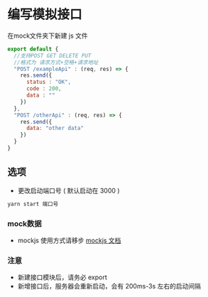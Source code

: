 # 编写模拟接口

在mock文件夹下新建 js 文件

```js
export default {
  //支持POST GET DELETE PUT
  //格式为 请求方式+空格+请求地址
  "POST /exampleApi" : (req, res) => {
    res.send({
      status : "OK",
      code : 200,
      data : ""
    })
  },
  "POST /otherApi" : (req, res) => {
    res.send({
      data: "other data"
    })
  }
}
```

## 选项
- 更改启动端口号 ( 默认启动在 3000 )
```bash
yarn start 端口号
```
### mock数据
- mockjs 使用方式请移步 [mockjs 文档](http://mockjs.com)

### 注意
- 新建接口模块后，请务必 export
- 新增接口后，服务器会重新启动，会有 200ms-3s 左右的启动间隔